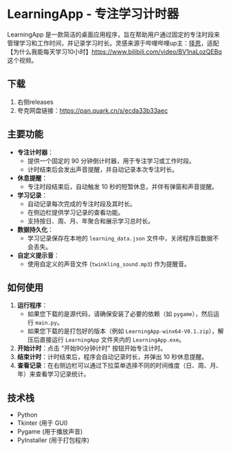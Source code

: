 # LearningApp - 专注学习计时器

LearningApp 是一款简洁的桌面应用程序，旨在帮助用户通过固定的专注时段来管理学习和工作时间，并记录学习时长。灵感来源于哔哩哔哩up主：[择恩](https://space.bilibili.com/2229541)，适配【为什么我能每天学习10小时】https://www.bilibili.com/video/BV1naLozQEBq 这个视频。
## 下载

1. 右侧releases
2. 夸克网盘链接：https://pan.quark.cn/s/ecda33b33aec

## 主要功能

*   **专注计时器**：
    *   提供一个固定的 90 分钟倒计时器，用于专注学习或工作时段。
    *   计时结束后会发出声音提醒，并自动记录本次专注时长。
*   **休息提醒**：
    *   专注时段结束后，自动触发 10 秒的短暂休息，并伴有弹窗和声音提醒。
*   **学习记录**：
    *   自动记录每次完成的专注时段及其时长。
    *   在侧边栏提供学习记录的查看功能。
    *   支持按日、周、月、年聚合和展示学习总时长。
*   **数据持久化**：
    *   学习记录保存在本地的 `learning_data.json` 文件中，关闭程序后数据不会丢失。
*   **自定义提示音**：
    *   使用自定义的声音文件 (`twinkling_sound.mp3`) 作为提醒音。

## 如何使用

1.  **运行程序**：
    *   如果您下载的是源代码，请确保安装了必要的依赖（如 `pygame`），然后运行 `main.py`。
    *   如果您下载的是打包好的版本（例如 `LearningApp-winx64-V0.1.zip`），解压后直接运行 `LearningApp` 文件夹内的 `LearningApp.exe`。
2.  **开始计时**：点击 "开始90分钟计时" 按钮开始专注计时。
4.  **结束计时**：计时结束后，程序会自动记录时长，并弹出 10 秒休息提醒。
5.  **查看记录**：在右侧边栏可以通过下拉菜单选择不同的时间维度（日、周、月、年）来查看学习记录统计。

## 技术栈

*   Python
*   Tkinter (用于 GUI)
*   Pygame (用于播放声音)
*   PyInstaller (用于打包程序)
